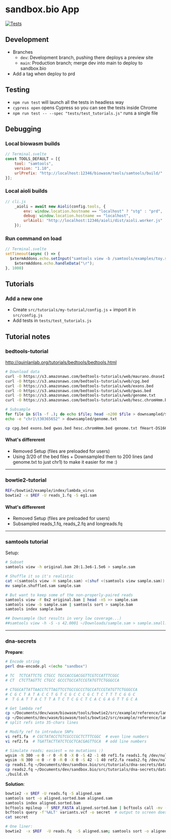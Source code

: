 # sandbox.bio App

[![Tests](https://github.com/robertaboukhalil/sandbox.bio/actions/workflows/tests.yml/badge.svg)](https://github.com/robertaboukhalil/sandbox.bio/actions/workflows/tests.yml)

## Development

* Branches
  * `dev`: Development branch, pushing there deploys a preview site
  * `main`: Production branch; merge dev into main to deploy to sandbox.bio
* Add a tag when deploy to prd

## Testing

* `npm run test` will launch all the tests in headless way
* `cypress open` opens Cypress so you can see the tests inside Chrome
* `npm run test -- --spec "tests/test_tutorials.js"` runs a single file

## Debugging

### Local biowasm builds

```javascript
// Terminal.svelte
const TOOLS_DEFAULT = [{
	tool: "samtools",
	version: "1.10",
	urlPrefix: "http://localhost:12346/biowasm/tools/samtools/build/"
}];
```

### Local aioli builds

```javascript
// cli.js
	_aioli = await new Aioli(config.tools, {
		env: window.location.hostname == "localhost" ? "stg" : "prd",
		debug: window.location.hostname == "localhost",
		urlAioli: "http://localhost:12346/aioli/dist/aioli.worker.js"
	});
```

### Run command on load

```javascript
// Terminal.svelte
setTimeout(async () => {
  $xtermAddons.echo.setInput("samtools view -b /samtools/examples/toy.sam > bad.bam; samtools quickcheck bad.bam");
	$xtermAddons.echo.handleData("\r");
}, 1000)
```


## Tutorials

### Add a new one

* Create `src/tutorials/my-tutorial/config.js` + import it in `src/config.js`
* Add tests in `tests/test_tutorials.js`


## Tutorial notes

### bedtools-tutorial

http://quinlanlab.org/tutorials/bedtools/bedtools.html

```bash
# Download data
curl -O https://s3.amazonaws.com/bedtools-tutorials/web/maurano.dnaseI.tgz
curl -O https://s3.amazonaws.com/bedtools-tutorials/web/cpg.bed
curl -O https://s3.amazonaws.com/bedtools-tutorials/web/exons.bed
curl -O https://s3.amazonaws.com/bedtools-tutorials/web/gwas.bed
curl -O https://s3.amazonaws.com/bedtools-tutorials/web/genome.txt
curl -O https://s3.amazonaws.com/bedtools-tutorials/web/hesc.chromHmm.bed

# Subsample
for file in $(ls -f .); do echo $file; head -n200 $file > downsampled/$file; done
echo -e "chr1\t30365652" > downsampled/genome.txt

cp cpg.bed exons.bed gwas.bed hesc.chromHmm.bed genome.txt fHeart-DS16621.hotspot.twopass.fdr0.05.merge.bed fHeart-DS15839.hotspot.twopass.fdr0.05.merge.bed fSkin_fibro_bicep_R-DS19745.hg19.hotspot.twopass.fdr0.05.merge.bed ../../tutorials/1-intro-to-bedtools/data
```

#### What's differerent
* Removed Setup (files are preloaded for users)
* Using 3/20 of the bed files + Downsampled them to 200 lines (and genome.txt to just chr1) to make it easier for me :)

---

### bowtie2-tutorial

```bash
REF=/bowtie2/example/index/lambda_virus
bowtie2 -x $REF -U reads_1.fq -S eg1.sam
```

#### What's differerent
* Removed Setup (files are preloaded for users)
* Subsampled reads_1.fq, reads_2.fq and longreads.fq

---

### samtools tutorial

Setup:

```bash
# Subset
samtools view -h original.bam 20:1.3e6-1.5e6 > sample.sam

# Shuffle it so it's realistic
cat <(samtools view -H sample.sam) <(shuf <(samtools view sample.sam)) > sample.shuffled.sam
mv sample.shuffled.sam sample.sam

# But want to keep some of the non-properly-paired reads
samtools view -F 0x2 original.bam | head -n5 >> sample.sam
samtools view -b sample.sam | samtools sort > sample.bam
samtools index sample.bam

## Downsample (but results in very low coverage...)
##samtools view -h -S -s 42.0001 ~/Downloads/sample.sam > sample.small.sam
```

---

### dna-secrets

**Prepare**:

```bash
# Encode string
perl dna-encode.pl <(echo "sandbox")

# TC  TCTCATTCTG CTGCC TGCCACCGACGGTTCGTCCATTTCGGC
# CT  CTCTTAGTTC CTGCC GCCCTGCCATCCGTATGTTCTGGGCCA

# CTGGCATTATTAACCTCTTAGTTCCTGCCGCCCTGCCATCCGTATGTTCTGGGCCA
# C G C T A T A C C T G T C G C C C G C T C T T T C G G C
#  T G A T T A C T T A T C T C G C T C A C G A G T T G C A

# Get lambda ref
cp ~/Documents/dev/wasm/biowasm/tools/bowtie2/src/example/reference/lambda_virus.fa ref1.fa
cp ~/Documents/dev/wasm/biowasm/tools/bowtie2/src/example/reference/lambda_virus.fa ref2.fa
# split refs into 35-chars lines

# Modify ref to introduce SNPs
vi ref1.fa  # CGCTATACCTGTCGCCCGCTCTTTCGGC  # even line numbers
vi ref2.fa  # TGATTACTTATCTCGCTCACGAGTTGCA  # odd line numbers

# Simulate reads; easiest = no mutations :)
wgsim -N 300 -e 0 -r 0 -R 0 -X 0 -S 42 -1 40 ref1.fa reads1.fq /dev/null
wgsim -N 300 -e 0 -r 0 -R 0 -X 0 -S 42 -1 40 ref2.fa reads2.fq /dev/null
cp reads1.fq ~/Documents/dev/sandbox.bio/src/tutorials/dna-secrets/data/reads.fq
cp reads2.fq ~/Documents/dev/sandbox.bio/src/tutorials/dna-secrets/data/morereads.fq
./build.sh
```

**Solution**:

```bash
bowtie2 -x $REF -U reads.fq -S aligned.sam
samtools sort -o aligned.sorted.bam aligned.sam
samtools index aligned.sorted.bam
bcftools mpileup -f $REF_FASTA aligned.sorted.bam | bcftools call -mv - > variants.vcf
bcftools query -f'%ALT' variants.vcf -o secret  # output to screen doesnt work because not flushed
cat secret

# One liner:
bowtie2  -x $REF  -U reads.fq  -S aligned.sam; samtools sort -o aligned.sorted.bam aligned.sam; samtools index aligned.sorted.bam; bcftools mpileup -f $REF_FASTA -o variants.vcf aligned.sorted.bam; bcftools call -mv -Ob -o variants.bcf variants.vcf; bcftools query -f'%ALT' variants.bcf -o secret; cat secret
```
